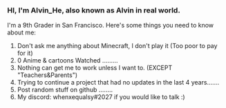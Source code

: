 ### HI, I'm Alvin_He, also known as Alvin in real world. <br>
I'm a 9th Grader in San Francisco. Here's some things you need to know about me: <br>
   1. Don't ask me anything about Minecraft, I don't play it (Too poor to pay for it)
   2. 0 Anime & cartoons Watched .........   
   3. Nothing can get me to work unless I want to. (EXCEPT "Teachers&Parents") 
   4. Trying to continue a project that had no updates in the last 4 years.......
   5. Post random stuff on github ........
   6. My discord: whenxequalsy#2027 if you would like to talk :) 
